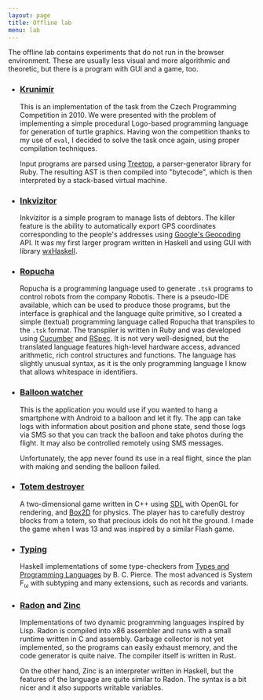```yaml
---
layout: page
title: Offline lab
menu: lab
---
```


The offline lab contains experiments that do not run in the browser environment.
These are usually less visual and more algorithmic and theoretic, but there is a
program with GUI and a game, too.

- ### [Krunimír](https://github.com/honzasp/krunimir)

  This is an implementation of the task from the Czech Programming Competition
  in 2010. We were presented with the problem of implementing a simple
  procedural Logo-based programming language for generation of turtle
  graphics. Having won the competition thanks to my use of `eval`, I decided
  to solve the task once again, using proper compilation techniques.

  Input programs are parsed using
  [Treetop](https://github.com/nathansobo/treetop), a parser-generator library
  for Ruby. The resulting AST is then compiled into "bytecode", which is then
  interpreted by a&nbsp;stack-based virtual machine.

- ### [Inkvizitor](https://github.com/honzasp/inkvizitor)

  Inkvizitor is a simple program to manage lists of debtors. The killer
  feature is the ability to automatically export GPS coordinates corresponding
  to the people's addresses using [Google's
  Geocoding](https://developers.google.com/maps/documentation/geocoding/) API.
  It was my first larger program written in Haskell and using GUI with library
  [wxHaskell](http://www.haskell.org/haskellwiki/WxHaskell).
  

- ### [Ropucha](https://github.com/honzasp/ropucha)

  Ropucha is a programming language used to generate `.tsk` programs to control
  robots from the company Robotis. There is a pseudo-IDE available, which can be
  used to produce those programs, but the interface is graphical and the
  language quite primitive, so I created a simple (textual) programming language
  called Ropucha that transpiles to the `.tsk` format.  The transpiler is
  written in Ruby and was developed using [Cucumber](http://cukes.info) and
  [RSpec](http://rspec.info).  It is not very well-designed, but the translated
  language features high-level hardware access, advanced arithmetic, rich
  control structures and functions.  The language has slightly unusual syntax,
  as it is the only programming language I know that allows whitespace in
  identifiers.
  

- ### [Balloon watcher](https://github.com/honzasp/balloon_watcher)

  This is the application you would use if you wanted to hang a smartphone with
  Android to a balloon and let it fly. The app can take logs with information
  about position and phone state, send those logs via SMS so that you can track
  the balloon and take photos during the flight. It may also be controlled
  remotely using SMS messages.

  Unfortunately, the app never found its use in a real flight, since the plan
  with making and sending the balloon failed.
  
- ### [Totem destroyer](https://github.com/honzasp/totem_destroyer)

  A two-dimensional game written in C++ using [SDL](https://www.libsdl.org) with
  OpenGL for rendering, and [Box2D](http://box2d.org) for physics.  The player
  has to carefully destroy blocks from a totem, so that precious idols do not
  hit the ground. I made the game when I was 13 and was inspired by a similar
  Flash game.
  

- ### [Typing](https://github.com/honzasp/typing)

  Haskell implementations of some type-checkers from [Types and Programming
  Languages](http://www.cis.upenn.edu/~bcpierce/tapl/) by B. C. Pierce. The most
  advanced is System F<sub>&omega;</sub> with subtyping and many extensions,
  such as records and variants.
  
- ### [Radon](https://github.com/honzasp/radon) and [Zinc](https://github.com/honzasp/zinc)

  Implementations of two dynamic programming languages inspired by Lisp.  Radon
  is compiled into x86 assembler and runs with a small runtime written in C and
  assembly. Garbage collector is not yet implemented, so the programs can easily
  exhaust memory, and the code generator is quite naive.  The compiler itself is
  written in Rust.

  On the other hand, Zinc is an interpreter written in Haskell, but the features
  of the language are quite similar to Radon. The syntax is a bit nicer and it
  also supports writable variables.
